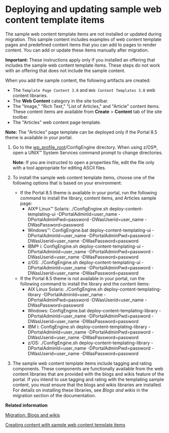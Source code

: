 # Deploying and updating sample web content template items

The sample web content template items are not installed or updated during migration. This sample content includes examples of web content template pages and predefined content items that you can add to pages to render content. You can add or update these items manually after migration.

**Important:** These instructions apply only if you installed an offering that includes the sample web content template items. These steps do not work with an offering that does not include the sample content.

When you add the sample content, the following artifacts are created:

-   The `Template Page Content 3.0` and `Web Content Templates 3.0` web content libraries.
-   The **Web Content** category in the site toolbar.
-   The "Image," "Rich Text," "List of Articles," and "Article" content items. These content items are available from **Create** \> **Content** tab of the site toolbar.
-   The "Articles" web content page template.

**Note:** The "Articles" page template can be deployed only if the Portal 8.5 theme is available in your portal.

1.  Go to the [wp\_profile\_root](../reference/wpsdirstr.md#wp_profile_root)/ConfigEngine directory. When using z/OS®, open a UNIX™ System Services command prompt to change directories.

    **Note:** If you are instructed to open a properties file, edit the file only with a tool appropriate for editing ASCII files.

2.  To install the sample web content template items, choose one of the following options that is based on your environment:

    -   If the Portal 8.5 theme is available in your portal, run the following command to install the library, content items, and Articles sample page:
        -   AIX® Linux™ Solaris: ./ConfigEngine.sh deploy-content-templating-ui -DPortalAdminId=user\_name -DPortalAdminPwd=password -DWasUserid=user\_name -DWasPassword=password
        -   Windows™: ConfigEngine.bat deploy-content-templating-ui -DPortalAdminId=user\_name -DPortalAdminPwd=password -DWasUserid=user\_name -DWasPassword=password
        -   IBM® i: ConfigEngine.sh deploy-content-templating-ui -DPortalAdminId=user\_name -DPortalAdminPwd=password -DWasUserid=user\_name -DWasPassword=password
        -   z/OS: ./ConfigEngine.sh deploy-content-templating-ui -DPortalAdminId=user\_name -DPortalAdminPwd=password -DWasUserid=user\_name -DWasPassword=password
    -   If the Portal 8.5 theme is not available in your portal, run the following command to install the library and the content items:
        -   AIX Linux Solaris: ./ConfigEngine.sh deploy-content-templating-library -DPortalAdminId=user\_name -DPortalAdminPwd=password -DWasUserid=user\_name -DWasPassword=password
        -   Windows: ConfigEngine.bat deploy-content-templating-library -DPortalAdminId=user\_name -DPortalAdminPwd=password -DWasUserid=user\_name -DWasPassword=password
        -   IBM i: ConfigEngine.sh deploy-content-templating-library -DPortalAdminId=user\_name -DPortalAdminPwd=password -DWasUserid=user\_name -DWasPassword=password
        -   z/OS: ./ConfigEngine.sh deploy-content-templating-library -DPortalAdminId=user\_name -DPortalAdminPwd=password -DWasUserid=user\_name -DWasPassword=password
3.  The sample web content template items include tagging and rating components. These components are functionally available from the web content libraries that are provided with the blogs and wikis feature of the portal. If you intend to use tagging and rating with the templating sample content, you must ensure that the blogs and wikis libraries are installed. For details on installing these libraries, see *Blogs and wikis* in the migration section of the documentation.



**Related information**  


[Migration: Blogs and wikis](../migrate/mig_blogs_wiki.md)

[Creating content with sample web content template items](../wcm/wcm_delivery_ctsamples_main.md)


